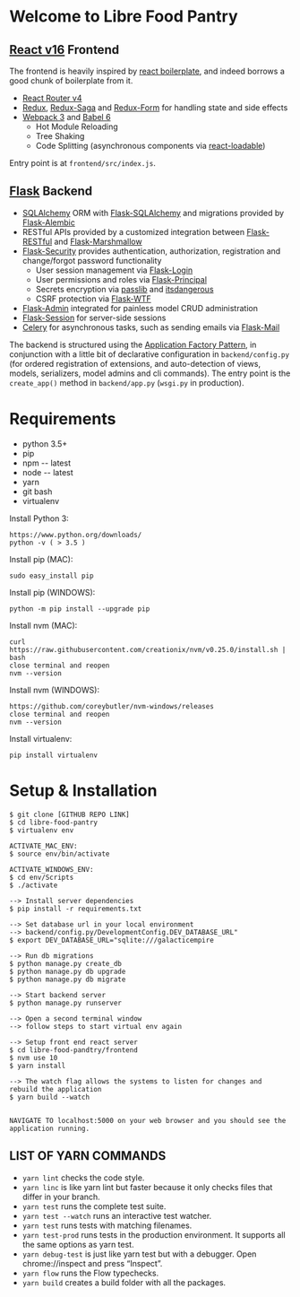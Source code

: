 # Welcome to Libre Food Pantry

## [React v16](https://facebook.github.io/react/) Frontend

The frontend is heavily inspired by [react boilerplate](https://github.com/react-boilerplate/react-boilerplate), and indeed borrows a good chunk of boilerplate from it.

- [React Router v4](https://reacttraining.com/react-router/web)
- [Redux](http://redux.js.org/), [Redux-Saga](https://redux-saga.js.org/) and [Redux-Form](https://redux-form.com) for handling state and side effects
- [Webpack 3](https://webpack.js.org/) and [Babel 6](https://babeljs.io/)
   - Hot Module Reloading
   - Tree Shaking
   - Code Splitting (asynchronous components via [react-loadable](https://github.com/thejameskyle/react-loadable))

Entry point is at `frontend/src/index.js`.

## [Flask](http://flask.pocoo.org/) Backend

- [SQLAlchemy](http://docs.sqlalchemy.org/en/rel_1_1/) ORM with [Flask-SQLAlchemy](http://flask-sqlalchemy.pocoo.org/2.2/) and migrations provided by [Flask-Alembic](https://flask-alembic.readthedocs.io/en/stable/)
- RESTful APIs provided by a customized integration between [Flask-RESTful](http://flask-restful.readthedocs.io/en/latest/) and [Flask-Marshmallow](http://flask-marshmallow.readthedocs.io/en/latest/)
- [Flask-Security](https://flask-security.readthedocs.io/en/latest/) provides authentication, authorization, registration and change/forgot password functionality
   - User session management via [Flask-Login](https://flask-login.readthedocs.io/en/latest/)
   - User permissions and roles via [Flask-Principal](https://pythonhosted.org/Flask-Principal/)
   - Secrets encryption via [passlib](https://passlib.readthedocs.io/en/stable/) and [itsdangerous](https://pythonhosted.org/itsdangerous/)
   - CSRF protection via [Flask-WTF](https://flask-wtf.readthedocs.io/en/stable/)
- [Flask-Admin](https://flask-admin.readthedocs.io/en/latest/) integrated for painless model CRUD administration
- [Flask-Session](http://pythonhosted.org/Flask-Session/) for server-side sessions
- [Celery](http://www.celeryproject.org/) for asynchronous tasks, such as sending emails via [Flask-Mail](https://pythonhosted.org/Flask-Mail/)

The backend is structured using the [Application Factory Pattern](http://flask.pocoo.org/docs/0.12/patterns/appfactories/), in conjunction with a little bit of declarative configuration in `backend/config.py` (for ordered registration of extensions, and auto-detection of views, models, serializers, model admins and cli commands). The entry point is the `create_app()` method in `backend/app.py` (`wsgi.py` in production).


# Requirements

* python 3.5+
* pip
* npm -- latest
* node -- latest
* yarn
* git bash
* virtualenv


Install Python 3:

    https://www.python.org/downloads/
    python -v ( > 3.5 )


Install pip (MAC):

    sudo easy_install pip


Install pip (WINDOWS):

    python -m pip install --upgrade pip


Install nvm (MAC):

    curl https://raw.githubusercontent.com/creationix/nvm/v0.25.0/install.sh | bash
    close terminal and reopen
    nvm --version


Install nvm (WINDOWS):

    https://github.com/coreybutler/nvm-windows/releases
    close terminal and reopen
    nvm --version
    
Install virtualenv:


    pip install virtualenv


# Setup & Installation

```
$ git clone [GITHUB REPO LINK]
$ cd libre-food-pantry
$ virtualenv env

ACTIVATE_MAC_ENV:
$ source env/bin/activate

ACTIVATE_WINDOWS_ENV:
$ cd env/Scripts
$ ./activate

--> Install server dependencies
$ pip install -r requirements.txt

--> Set database url in your local environment
--> backend/config.py/DevelopmentConfig.DEV_DATABASE_URL"
$ export DEV_DATABASE_URL="sqlite:///galacticempire

--> Run db migrations
$ python manage.py create_db
$ python manage.py db upgrade
$ python manage.py db migrate

--> Start backend server
$ python manage.py runserver

--> Open a second terminal window
--> follow steps to start virtual env again

--> Setup front end react server
$ cd libre-food-pandtry/frontend
$ nvm use 10
$ yarn install

--> The watch flag allows the systems to listen for changes and rebuild the application
$ yarn build --watch 


NAVIGATE TO localhost:5000 on your web browser and you should see the application running.
```


## LIST OF YARN COMMANDS

* `yarn lint` checks the code style.
* `yarn linc` is like yarn lint but faster because it only checks files that differ in your branch.
* `yarn test` runs the complete test suite.
* `yarn test --watch` runs an interactive test watcher.
* `yarn test` <pattern> runs tests with matching filenames.
* `yarn test-prod` runs tests in the production environment. It supports all the same options as yarn test.
* `yarn debug-test` is just like yarn test but with a debugger. Open chrome://inspect and press “Inspect”.
* `yarn flow` runs the Flow typechecks.
* `yarn build` creates a build folder with all the packages.
